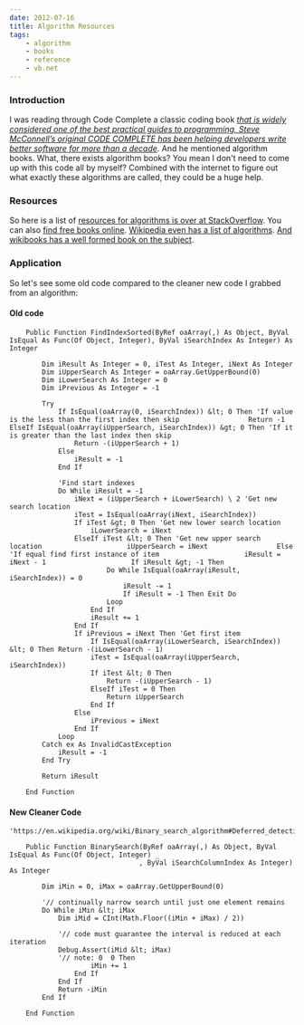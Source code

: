 ```yaml
---
date: 2012-07-16
title: Algorithm Resources
tags: 
    - algorithm
    - books
    - reference
    - vb.net
---
```


<h3>Introduction</h3>
I was reading through Code Complete a classic coding book <a href="http://www.amazon.com/Code-Complete-Practical-Handbook-Construction/dp/0735619670/ref=sr_1_1?ie=UTF8&amp;qid=1342466735&amp;sr=8-1&amp;keywords=code+complete"><em>that is widely considered one of the best practical guides to programming, Steve McConnell’s original CODE COMPLETE has been helping developers write better software for more than a decade</em></a>. And he mentioned algorithm books. What, there exists algorithm books? You mean I don't need to come up with this code all by myself? Combined with the internet to figure out what exactly these algorithms are called, they could be a huge help.
<h3>Resources</h3>
So here is a list of <a href="http://stackoverflow.com/questions/366418/resources-and-tutorials-to-get-started-on-algorithms">resources for algorithms is over at StackOverflow</a>. You can also <a href="http://www.freetechbooks.com/algorithms-and-data-structures-f11.html">find free books online</a>. <a href="http://en.wikipedia.org/wiki/List_of_algorithms">Wikipedia even has a list of algorithms</a>. <a href="http://en.wikibooks.org/wiki/Algorithms">And wikibooks has a well formed book on the subject</a>.
<h3>Application</h3>
So let's see some old code compared to the cleaner new code I grabbed from an algorithm:
<h4>Old code</h4>

``` vbscript
    Public Function FindIndexSorted(ByRef oaArray(,) As Object, ByVal IsEqual As Func(Of Object, Integer), ByVal iSearchIndex As Integer) As Integer

        Dim iResult As Integer = 0, iTest As Integer, iNext As Integer
        Dim iUpperSearch As Integer = oaArray.GetUpperBound(0)
        Dim iLowerSearch As Integer = 0
        Dim iPrevious As Integer = -1

        Try
            If IsEqual(oaArray(0, iSearchIndex)) &lt; 0 Then 'If value is the less than the first index then skip                 Return -1             ElseIf IsEqual(oaArray(iUpperSearch, iSearchIndex)) &gt; 0 Then 'If it is greater than the last index then skip
                Return -(iUpperSearch + 1)
            Else
                iResult = -1
            End If

            'Find start indexes
            Do While iResult = -1
                iNext = (iUpperSearch + iLowerSearch) \ 2 'Get new search location
                iTest = IsEqual(oaArray(iNext, iSearchIndex))
                If iTest &gt; 0 Then 'Get new lower search location
                    iLowerSearch = iNext
                ElseIf iTest &lt; 0 Then 'Get new upper search location                     iUpperSearch = iNext                 Else 'If equal find first instance of item                     iResult = iNext - 1                     If iResult &gt; -1 Then
                        Do While IsEqual(oaArray(iResult, iSearchIndex)) = 0
                            iResult -= 1
                            If iResult = -1 Then Exit Do
                        Loop
                    End If
                    iResult += 1
                End If
                If iPrevious = iNext Then 'Get first item
                    If IsEqual(oaArray(iLowerSearch, iSearchIndex)) &lt; 0 Then Return -(iLowerSearch - 1)
                    iTest = IsEqual(oaArray(iUpperSearch, iSearchIndex))
                    If iTest &lt; 0 Then
                        Return -(iUpperSearch - 1)
                    ElseIf iTest = 0 Then
                        Return iUpperSearch
                    End If
                Else
                    iPrevious = iNext
                End If
            Loop
        Catch ex As InvalidCastException
            iResult = -1
        End Try

        Return iResult

    End Function
```

<h4>New Cleaner Code</h4>

``` vbscript
'https://en.wikipedia.org/wiki/Binary_search_algorithm#Deferred_detection_of_equality

    Public Function BinarySearch(ByRef oaArray(,) As Object, ByVal IsEqual As Func(Of Object, Integer) _
                                , ByVal iSearchColumnIndex As Integer) As Integer

        Dim iMin = 0, iMax = oaArray.GetUpperBound(0)

        '// continually narrow search until just one element remains
        Do While iMin &lt; iMax
            Dim iMid = CInt(Math.Floor((iMin + iMax) / 2))

            '// code must guarantee the interval is reduced at each iteration
            Debug.Assert(iMid &lt; iMax)
            '// note: 0  0 Then
                    iMin += 1
                End If
            End If
            Return -iMin
        End If

    End Function
```
